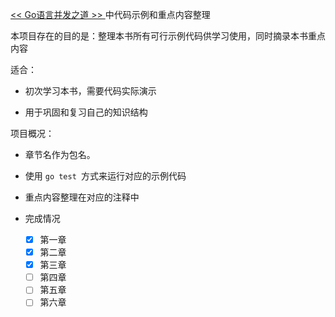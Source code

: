  [ << Go语言并发之道 >> ](https://book.douban.com/subject/30424330/) 中代码示例和重点内容整理

本项目存在的目的是：整理本书所有可行示例代码供学习使用，同时摘录本书重点内容

适合：

- 初次学习本书，需要代码实际演示

- 用于巩固和复习自己的知识结构

项目概况：

- 章节名作为包名。

- 使用 `go test `方式来运行对应的示例代码

- 重点内容整理在对应的注释中

- 完成情况
    - [x] 第一章
    - [x] 第二章
    - [x] 第三章
    - [ ] 第四章
    - [ ] 第五章
    - [ ] 第六章
